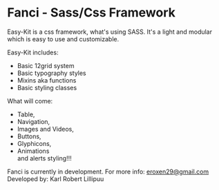 # Fanci - Sass/Css Framework  
Easy-Kit is a css framework, what's using SASS. It's a light and modular which is easy to use and customizable.


Easy-Kit includes:
* Basic 12grid system
* Basic typography styles
* Mixins aka functions
* Basic styling classes


What will come:
* Table,
* Navigation,
* Images and Videos,
* Buttons,
* Glyphicons,
* Animations  
and alerts styling!!!


Fanci is currently in development.
For more info: eroxen29@gmail.com
Developed by: Karl Robert Lillipuu
